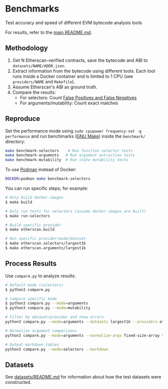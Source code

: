 # Benchmarks

Test accuracy and speed of different EVM bytecode analysis tools

For results, refer to the [main README.md](../README.md#Benchmark).

## Methodology
1. Get N Etherscan-verified contracts, save the bytecode and ABI to `datasets/NAME/ADDR.json`.
2. Extract information from the bytecode using different tools. Each tool runs inside a Docker container and is limited to 1 CPU (see `providers/NAME` and `Makefile`).
3. Assume Etherscan's ABI as ground truth.
4. Compare the results:
   - For selectors: Count [False Positives and False Negatives](https://en.wikipedia.org/wiki/False_positives_and_false_negatives)
   - For arguments/mutability: Count exact matches

## Reproduce
Set the performance mode using `sudo cpupower frequency-set -g performance` and run benchmarks ([GNU Make](https://www.gnu.org/software/make/)) inside the `benchmark/` directory:

```sh
make benchmark-selectors    # Run function selector tests
make benchmark-arguments   # Run argument extraction tests
make benchmark-mutability  # Run state mutability tests
```

To use [Podman](https://podman.io/) instead of Docker:
```sh
DOCKER=podman make benchmark-selectors
```

You can run specific steps; for example:
```sh
# Only build docker-images
$ make build

# Only run tests for selectors (assume docker-images are built)
$ make run-selectors

# Build specific provider
$ make etherscan.build

# Run specific provider/mode/dataset
$ make etherscan.selectors/largest1k
$ make etherscan.arguments/largest1k
```

## Process Results
Use `compare.py` to analyze results:

```sh
# Default mode (selectors)
$ python3 compare.py

# Compare specific mode
$ python3 compare.py --mode=arguments
$ python3 compare.py --mode=mutability

# Filter by dataset/provider and show errors
python3 compare.py --mode=arguments --datasets largest1k --providers etherscan evmole-py --show-errors

# Normalize argument comparisons
python3 compare.py --mode=arguments --normalize-args fixed-size-array tuples string-bytes

# Output markdown tables
python3 compare.py --mode=selectors --markdown
```

## Datasets
See [datasets/README.md](datasets/README.md) for information about how the test datasets were constructed.
